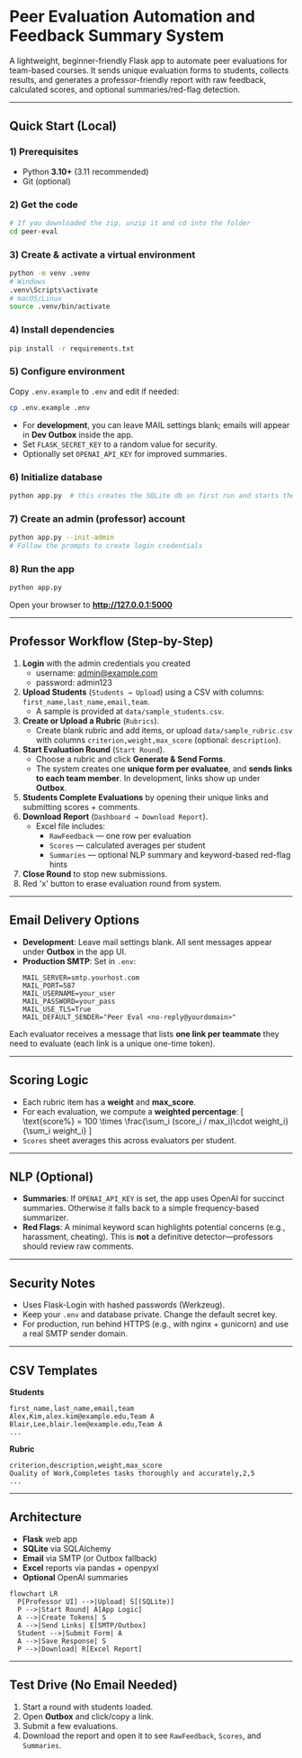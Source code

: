 # Peer Evaluation Automation and Feedback Summary System

A lightweight, beginner-friendly Flask app to automate peer evaluations for team-based courses.
It sends unique evaluation forms to students, collects results, and generates a professor-friendly report with raw feedback, calculated scores, and optional summaries/red-flag detection.

---

## Quick Start (Local)

### 1) Prerequisites
- Python **3.10+** (3.11 recommended)
- Git (optional)

### 2) Get the code
```bash
# If you downloaded the zip, unzip it and cd into the folder
cd peer-eval
```

### 3) Create & activate a virtual environment
```bash
python -m venv .venv
# Windows
.venv\Scripts\activate
# macOS/Linux
source .venv/bin/activate
```

### 4) Install dependencies
```bash
pip install -r requirements.txt
```

### 5) Configure environment
Copy `.env.example` to `.env` and edit if needed:
```bash
cp .env.example .env
```
- For **development**, you can leave MAIL settings blank; emails will appear in **Dev Outbox** inside the app.
- Set `FLASK_SECRET_KEY` to a random value for security.
- Optionally set `OPENAI_API_KEY` for improved summaries.

### 6) Initialize database
```bash
python app.py  # this creates the SQLite db on first run and starts the server (Ctrl+C to stop)
```

### 7) Create an admin (professor) account
```bash
python app.py --init-admin
# Follow the prompts to create login credentials
```

### 8) Run the app
```bash
python app.py
```
Open your browser to **http://127.0.0.1:5000**

---

## Professor Workflow (Step-by-Step)

1. **Login** with the admin credentials you created 
   - username: admin@example.com
   - password: admin123
2. **Upload Students** (`Students → Upload`) using a CSV with columns: `first_name,last_name,email,team`.  
   - A sample is provided at `data/sample_students.csv`.
3. **Create or Upload a Rubric** (`Rubrics`).  
   - Create blank rubric and add items, or upload `data/sample_rubric.csv` with columns `criterion,weight,max_score` (optional: `description`).
4. **Start Evaluation Round** (`Start Round`).  
   - Choose a rubric and click **Generate & Send Forms**.
   - The system creates one **unique form per evaluatee**, and **sends links to each team member**. In development, links show up under **Outbox**.
5. **Students Complete Evaluations** by opening their unique links and submitting scores + comments.
6. **Download Report** (`Dashboard → Download Report`).  
   - Excel file includes:
     - `RawFeedback` — one row per evaluation
     - `Scores` — calculated averages per student
     - `Summaries` — optional NLP summary and keyword-based red-flag hints
7. **Close Round** to stop new submissions.
8. Red 'x' button to erase evaluation round from system.

---

## Email Delivery Options

- **Development**: Leave mail settings blank. All sent messages appear under **Outbox** in the app UI.
- **Production SMTP**: Set in `.env`:
  ```env
  MAIL_SERVER=smtp.yourhost.com
  MAIL_PORT=587
  MAIL_USERNAME=your_user
  MAIL_PASSWORD=your_pass
  MAIL_USE_TLS=True
  MAIL_DEFAULT_SENDER="Peer Eval <no-reply@yourdomain>"
  ```

Each evaluator receives a message that lists **one link per teammate** they need to evaluate (each link is a unique one-time token).

---

## Scoring Logic

- Each rubric item has a **weight** and **max_score**.
- For each evaluation, we compute a **weighted percentage**:
  \[ \text{score%} = 100 \times \frac{\sum_i (score_i / max_i)\cdot weight_i}{\sum_i weight_i} \]
- `Scores` sheet averages this across evaluators per student.

---

## NLP (Optional)

- **Summaries**: If `OPENAI_API_KEY` is set, the app uses OpenAI for succinct summaries.
  Otherwise it falls back to a simple frequency-based summarizer.
- **Red Flags**: A minimal keyword scan highlights potential concerns (e.g., harassment, cheating). This is **not** a definitive detector—professors should review raw comments.

---

## Security Notes

- Uses Flask-Login with hashed passwords (Werkzeug).
- Keep your `.env` and database private. Change the default secret key.
- For production, run behind HTTPS (e.g., with nginx + gunicorn) and use a real SMTP sender domain.

---

## CSV Templates

**Students**
```csv
first_name,last_name,email,team
Alex,Kim,alex.kim@example.edu,Team A
Blair,Lee,blair.lee@example.edu,Team A
...
```

**Rubric**
```csv
criterion,description,weight,max_score
Quality of Work,Completes tasks thoroughly and accurately,2,5
...
```

---

## Architecture

- **Flask** web app
- **SQLite** via SQLAlchemy
- **Email** via SMTP (or Outbox fallback)
- **Excel** reports via pandas + openpyxl
- **Optional** OpenAI summaries

```mermaid
flowchart LR
  P[Professor UI] -->|Upload| S[(SQLite)]
  P -->|Start Round| A[App Logic]
  A -->|Create Tokens| S
  A -->|Send Links| E[SMTP/Outbox]
  Student -->|Submit Form| A
  A -->|Save Response| S
  P -->|Download| R[Excel Report]
```

---

## Test Drive (No Email Needed)

1. Start a round with students loaded.
2. Open **Outbox** and click/copy a link.
3. Submit a few evaluations.
4. Download the report and open it to see `RawFeedback`, `Scores`, and `Summaries`.